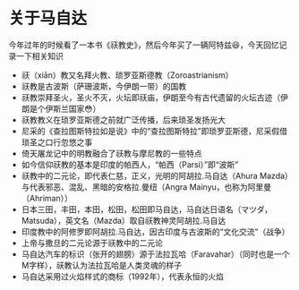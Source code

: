 # 关于马自达

今年过年的时候看了一本书《祆教史》，然后今年买了一辆阿特兹😆，今天回忆记录一下相关知识

- 祆（xiān）教又名拜火教、琐罗亚斯德教（Zoroastrianism）
- 祆教是古波斯（萨珊波斯，今伊朗一带）的国教
- 祆教崇拜圣火，圣火不灭，火坛即祆庙，伊朗至今有古代遗留的火坛古迹（伊朗是个伊斯兰国家😳）
- 祆教教义在琐罗亚斯德之前就广泛传播，后来琐圣发扬光大
- 尼采的《查拉图斯特拉如是说》中的“查拉图斯特拉”即琐罗亚斯德，尼采假借琐圣之口行忽悠之事
- 倚天屠龙记中的明教融合了祆教与摩尼教的一些特点
- 如今信仰祆教的基本是印度的帕西人，“帕西（Parsi）”即“波斯”
- 祆教中的二元论，即代表仁慈，正义，光明的阿胡拉.马自达（Ahura Mazda）与代表邪恶、混乱、黑暗的安格拉.曼纽（Angra Mainyu，也称为阿里曼（Ahriman））
- 日本三田，丰田，本田，松田，松田即马自达，马自达日语名（マツダ，Matsuda），英文名（Mazda）取自祆教神灵阿胡拉.马自达
- 印度教中的阿修罗即阿胡拉.马自达，因古印度与古波斯的“文化交流”（战争）
- 上帝与撒旦的二元论源于祆教中的二元论
- 马自达汽车的标识（张开的翅膀）源于法拉瓦哈（Faravahar）（同时也是一个M字样），祆教认为法拉瓦哈是人类灵魂的样子
- 马自达采用过火焰样式的商标（1992年），代表永恒的火焰
